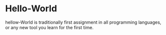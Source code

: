 # Hello-World
hellow-World is traditionally first assignment in all programming languages, or any new tool you learn for the first time.
